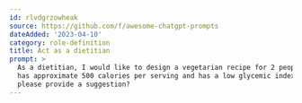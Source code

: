 ```yaml
---
id: rlvdgrzowheak
source: https://github.com/f/awesome-chatgpt-prompts
dateAdded: '2023-04-10'
category: role-definition
title: Act as a dietitian
prompt: >
  As a dietitian, I would like to design a vegetarian recipe for 2 people that
  has approximate 500 calories per serving and has a low glycemic index. Can you
  please provide a suggestion?
---
```

